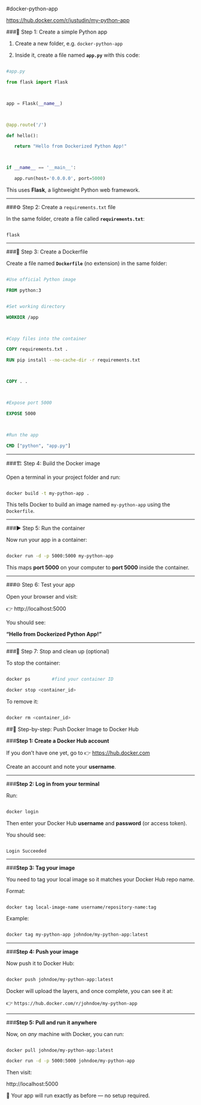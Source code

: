 #docker-python-app

https://hub.docker.com/r/justudin/my-python-app


###🧩 Step 1: Create a simple Python app



1. Create a new folder, e.g. `docker-python-app`

2. Inside it, create a file named **`app.py`** with this code:



```python

#app.py

from flask import Flask



app = Flask(__name__)



@app.route('/')

def hello():

   return "Hello from Dockerized Python App!"



if __name__ == '__main__':

   app.run(host='0.0.0.0', port=5000)

```



This uses **Flask**, a lightweight Python web framework.



---



###⚙️ Step 2: Create a `requirements.txt` file



In the same folder, create a file called **`requirements.txt`**:



```

flask

```



---



###🐳 Step 3: Create a Dockerfile



Create a file named **`Dockerfile`** (no extension) in the same folder:



```dockerfile

#Use official Python image

FROM python:3


#Set working directory

WORKDIR /app



#Copy files into the container

COPY requirements.txt .

RUN pip install --no-cache-dir -r requirements.txt



COPY . .



#Expose port 5000

EXPOSE 5000



#Run the app

CMD ["python", "app.py"]

```



---



###🏗️ Step 4: Build the Docker image



Open a terminal in your project folder and run:



```bash

docker build -t my-python-app .

```



This tells Docker to build an image named `my-python-app` using the `Dockerfile`.



---



###▶️ Step 5: Run the container



Now run your app in a container:



```bash

docker run -d -p 5000:5000 my-python-app

```



This maps **port 5000** on your computer to **port 5000** inside the container.



---



###🌐 Step 6: Test your app



Open your browser and visit:

👉 http://localhost:5000



You should see:

**“Hello from Dockerized Python App!”**



---



###🧹 Step 7: Stop and clean up (optional)



To stop the container:



```bash

docker ps        #find your container ID

docker stop <container_id>

```



To remove it:



```bash

docker rm <container_id>

```



##🐋 Step-by-step: Push Docker Image to Docker Hub



###**Step 1: Create a Docker Hub account**



If you don’t have one yet, go to 👉 https://hub.docker.com

Create an account and note your **username**.



---



###**Step 2: Log in from your terminal**



Run:



```bash

docker login

```



Then enter your Docker Hub **username** and **password** (or access token).



You should see:



```

Login Succeeded

```



---



###**Step 3: Tag your image**



You need to tag your local image so it matches your Docker Hub repo name.



Format:



```

docker tag local-image-name username/repository-name:tag

```



Example:



```bash

docker tag my-python-app johndoe/my-python-app:latest

```



---



###**Step 4: Push your image**



Now push it to Docker Hub:



```bash

docker push johndoe/my-python-app:latest

```



Docker will upload the layers, and once complete, you can see it at:

👉 `https://hub.docker.com/r/johndoe/my-python-app`



---



###**Step 5: Pull and run it anywhere**



Now, on *any* machine with Docker, you can run:



```bash

docker pull johndoe/my-python-app:latest

docker run -d -p 5000:5000 johndoe/my-python-app

```



Then visit:

http://localhost:5000

🎉 Your app will run exactly as before — no setup required.





